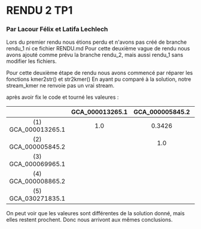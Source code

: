 # RENDU 2 TP1
### Par Lacour Félix et Latifa Lechlech

Lors du premier rendu nous étions perdu et n'avons pas créé de branche rendu_1 ni ce fichier RENDU.md
Pour cette deuxième vague de rendu nous avons ajouté comme prévu la branche rendu_2, mais aussi rendu_1 sans modifier les fichiers.

Pour cette deuxième étape de rendu nous avons commencé par réparer les fonctions kmer2str() et str2kmer()
En ayant pu comparé à la solution, notre stream_kmer ne renvoie pas un vrai stream.

après avoir fix le code et tourné les valeures : 

|                 | GCA_000013265.1 | GCA_000005845.2 | GCA_000069965.1 | GCA_000008865.2 | GCA_030271835.1 |
| :-: | :-: | :-: | :-: | :-: | :-: |
| (1) GCA_000013265.1 | 1.0             | 0.3426          | 0.0010          | 0.3148          | 0.0010 |
| (2) GCA_000005845.2 |                 | 1.0             | 0.0010          | 0.4518          | 0.0010 |
| (3) GCA_000069965.1 |                 |                 | 1.0             | 0.0009          | 0.0280 |
| (4) GCA_000008865.2 |                 |                 |                 | 1.0             | 0.0009 |
| (5) GCA_030271835.1 |                 |                 |                 |                 | 1.0 |

On peut voir que les valeures sont différentes de la solution donné, mais elles restent prochent.
Donc nous arrivont aux mêmes conclusions.
